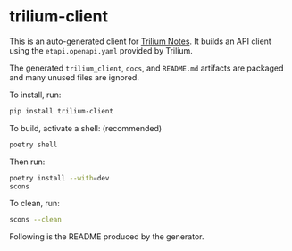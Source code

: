# trilium-client

This is an auto-generated client for [Trilium Notes](https://github.com/zadam/trilium). It builds an API client using the `etapi.openapi.yaml` provided by Trilium.

The generated `trilium_client`, `docs`, and `README.md` artifacts are packaged and many unused files are ignored.

To install, run:

```sh
pip install trilium-client
```

To build, activate a shell: (recommended)

```sh
poetry shell
````

Then run:

```sh
poetry install --with=dev
scons
````

To clean, run:

```sh
scons --clean
````

Following is the README produced by the generator.
